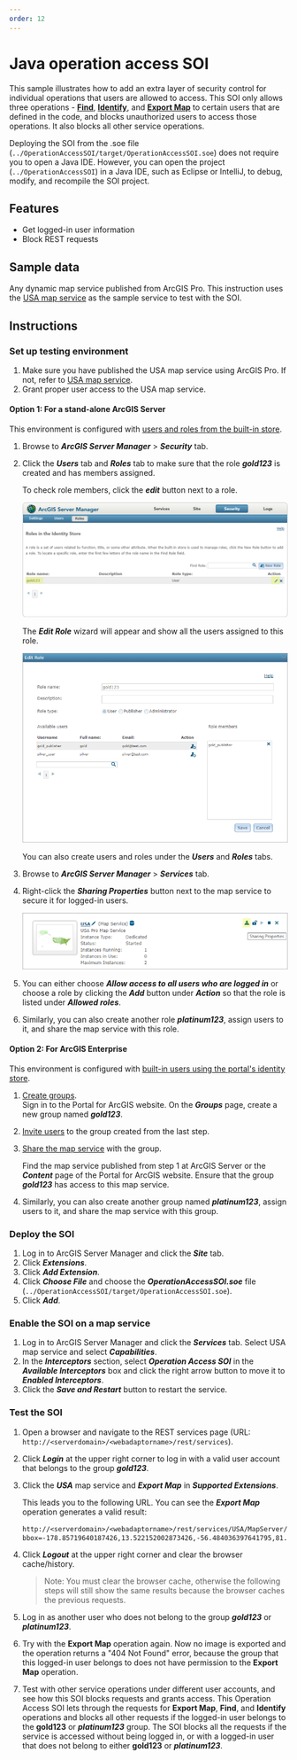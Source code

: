 ```yaml
---
order: 12
---
```


# Java operation access SOI

This sample illustrates how to add an extra layer of security control for individual operations that users are allowed to access. This SOI only allows three operations - [**Find**](https://developers.arcgis.com/rest/services-reference/find.htm), [**Identify**](https://developers.arcgis.com/rest/services-reference/identify-map-service-.htm), and [**Export Map**](https://developers.arcgis.com/rest/services-reference/export-map.htm) to certain users that are defined in the code, and blocks unauthorized users to access those operations. It also blocks all other service operations.

Deploying the SOI from the .soe file (`../OperationAccessSOI/target/OperationAccessSOI.soe`) does not require you to open a Java IDE. However, you can open the project (`../OperationAccessSOI`) in a Java IDE, such as Eclipse or IntelliJ, to debug, modify, and recompile the SOI project.


## Features

* Get logged-in user information
* Block REST requests


## Sample data

Any dynamic map service published from ArcGIS Pro. This instruction uses the [USA map service](https://github.com/Esri/arcgis-enterprise-sdk-resources/tree/master/Samples) as the sample service to test with the SOI.

## Instructions

### Set up testing environment

1. Make sure you have published the USA map service using ArcGIS Pro. If not, refer to [USA map service](https://github.com/Esri/arcgis-enterprise-sdk-resources/tree/master/Samples).
2. Grant proper user access to the USA map service.

#### Option 1: For a stand-alone ArcGIS Server
This environment is configured with [users and roles from the built-in store](https://enterprise.arcgis.com/en/server/latest/administer/windows/securing-services-with-users-and-roles-specific-to-arcgis-server.htm#GUID-9D46D38D-DA48-47BE-A776-DD84C1CD0F4B).

1. Browse to ***ArcGIS Server Manager*** > ***Security*** tab.
2. Click the ***Users*** tab and ***Roles*** tab to make sure that the role ***gold123*** is created and has members assigned.

   To check role members, click the ***edit*** button next to a role.

   ![](../../../../images/netsp/NetOp1.png "Net Operation Access SOI Sample")

   The ***Edit Role*** wizard will appear and show all the users assigned to this role.

   ![](../../../../images/netsp/NetOp2.png "Net Operation Access SOI Sample")

   You can also create users and roles under the ***Users*** and ***Roles*** tabs.
3. Browse to ***ArcGIS Server Manager*** > ***Services*** tab.
4. Right-click the ***Sharing Properties*** button next to the map service to secure it for logged-in users.

   ![](../../../../images/netsp/NetLayer3.png "Net Operation Access SOI Sample")
5. You can either choose ***Allow access to all users who are logged in*** or choose a role by clicking the ***Add*** button under ***Action*** so that the role is listed under ***Allowed roles***.
6. Similarly, you can also create another role ***platinum123***, assign users to it, and share the map service with this role.

#### Option 2: For ArcGIS Enterprise
This environment is configured with [built-in users using the portal's identity store](https://enterprise.arcgis.com/en/portal/latest/administer/windows/about-configuring-portal-authentication.htm#ESRI_SECTION1_AA40A239CE81485CB4F7A91BBDDFE845).

1. [Create groups](https://enterprise.arcgis.com/en/portal/latest/administer/windows/create-groups.htm).\
Sign in to the Portal for ArcGIS website. On the ***Groups*** page, create a new group named ***gold123***.
2. [Invite users](https://enterprise.arcgis.com/en/portal/latest/administer/windows/manage-groups.htm#ESRI_SECTION1_123F1B9DC1DF41A3A2EA6EAE6486CF9E) to the group created from the last step.
3. [Share the map service](https://enterprise.arcgis.com/en/portal/latest/use/share-items.htm#ESRI_SECTION1_0CF790E7414B48BEB0E69484A76D6A03) with the group.

   Find the map service published from step 1 at ArcGIS Server or the ***Content*** page of the Portal for ArcGIS website. Ensure that the group ***gold123*** has access to this map service.
4. Similarly, you can also create another group named ***platinum123***, assign users to it, and share the map service with this group.

### Deploy the SOI

1. Log in to ArcGIS Server Manager and click the ***Site*** tab.
2. Click ***Extensions***.
3. Click ***Add Extension***.
4. Click ***Choose File*** and choose the ***OperationAccessSOI.soe*** file (`../OperationAccessSOI/target/OperationAccessSOI.soe`).
5. Click ***Add***.

### Enable the SOI on a map service

1. Log in to ArcGIS Server Manager and click the ***Services*** tab. Select USA map service and select ***Capabilities***.
2. In the ***Interceptors*** section, select ***Operation Access SOI*** in the ***Available Interceptors*** box and click the right arrow button to move it to ***Enabled Interceptors***.
3. Click the ***Save and Restart*** button to restart the service.

### Test the SOI

1. Open a browser and navigate to the REST services page (URL: `http://<serverdomain>/<webadaptorname>/rest/services`).
2. Click ***Login*** at the upper right corner to log in with a valid user account that belongs to the group ***gold123***.
3. Click the ***USA*** map service and ***Export Map*** in ***Supported Extensions***.

   This leads you to the following URL. You can see the ***Export Map*** operation generates a valid result:

   ```
   http://<serverdomain>/<webadaptorname>/rest/services/USA/MapServer/export?bbox=-178.85719640187426,13.522152002873426,-56.484036397641795,81.72479317856566
   ```
4. Click ***Logout*** at the upper right corner and clear the browser cache/history. 

   > Note: You must clear the browser cache, otherwise the following steps will still show the same results because the browser caches the previous requests.

5. Log in as another user who does not belong to the group ***gold123*** or ***platinum123***.
6. Try with the **Export Map** operation again. Now no image is exported and the operation returns a "404 Not Found" error, because the group that this logged-in user belongs to does not have permission to the **Export Map** operation. 
7. Test with other service operations under different user accounts, and see how this SOI blocks requests and grants access. This Operation Access SOI lets through the requests for **Export Map**, **Find**, and **Identify** operations and blocks all other requests if the logged-in user belongs to the **gold123** or ***platinum123*** group. The SOI blocks all the requests if the service is accessed without being logged in, or with a logged-in user that does not belong to either **gold123** or ***platinum123***.
